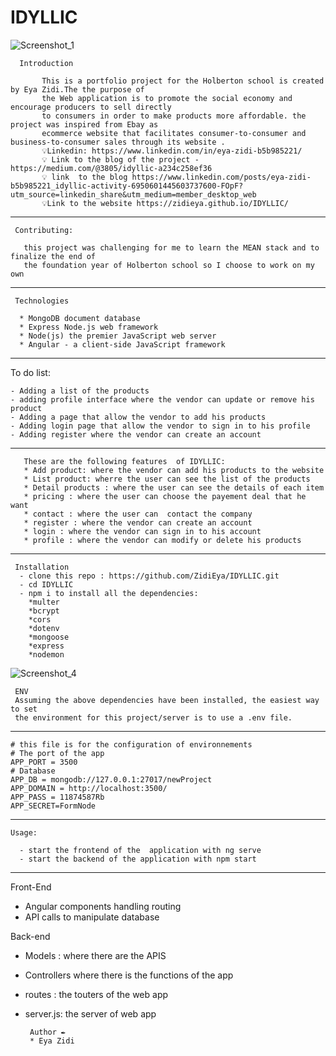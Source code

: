 # IDYLLIC
![Screenshot_1](https://user-images.githubusercontent.com/91125384/177399780-63c14a4d-bf94-45c7-9d07-644bc90e8f90.png)

      Introduction

           This is a portfolio project for the Holberton school is created by Eya Zidi.The the purpose of 
           the Web application is to promote the social economy and encourage producers to sell directly 
           to consumers in order to make products more affordable. the project was inspired from Ebay as 
           ecommerce website that facilitates consumer-to-consumer and business-to-consumer sales through its website .
           💡Linkedin: https://www.linkedin.com/in/eya-zidi-b5b985221/
           💡 Link to the blog of the project - https://medium.com/@3805/idyllic-a234c258ef36
           💡 link  to the blog https://www.linkedin.com/posts/eya-zidi-b5b985221_idyllic-activity-6950601445603737600-FOpF?utm_source=linkedin_share&utm_medium=member_desktop_web
           💡Link to the website https://zidieya.github.io/IDYLLIC/
-----------------------------------------------------------------------------------------------------------------------------------------------------------
     Contributing: 
     
       this project was challenging for me to learn the MEAN stack and to finalize the end of 
       the foundation year of Holberton school so I choose to work on my own

  
--------------------------------------------------------------------------------------------------------------------------------------------------------- 
     Technologies 
     
      * MongoDB document database
      * Express Node.js web framework
      * Node(js) the premier JavaScript web server
      * Angular - a client-side JavaScript framework
      
----------------------------------------------------------------------------------------------------------------------------------------------------------
To do list:
 

    - Adding a list of the products
    - adding profile interface where the vendor can update or remove his product
    - Adding a page that allow the vendor to add his products
    - Adding login page that allow the vendor to sign in to his profile
    - Adding register where the vendor can create an account 
      
      
-------------------------------------------------------------------------------------------------------------------------------------------------------
       These are the following features  of IDYLLIC:
       * Add product: where the vendor can add his products to the website
       * List product: wherre the user can see the list of the products
       * Detail products : where the user can see the details of each item
       * pricing : where the user can choose the payement deal that he want
       * contact : where the user can  contact the company
       * register : where the vendor can create an account 
       * login : where the vendor can sign in to his account
       * profile : where the vendor can modify or delete his products
       
---------------------------------------------------------------------------------------------------------------------------------------------------------------              
       
     Installation
      - clone this repo : https://github.com/ZidiEya/IDYLLIC.git
      - cd IDYLLIC 
      - npm i to install all the dependencies:
        *multer
        *bcrypt
        *cors
        *dotenv
        *mongoose 
        *express
        *nodemon
![Screenshot_4](https://user-images.githubusercontent.com/91125384/177428382-887008db-6674-4a34-abef-2c9dd83760b2.png)
       
     ENV
     Assuming the above dependencies have been installed, the easiest way to set 
     the environment for this project/server is to use a .env file.
 ------------------------------------------------------------------------------ 
    # this file is for the configuration of environnements
    # The port of the app
    APP_PORT = 3500
    # Database
    APP_DB = mongodb://127.0.0.1:27017/newProject
    APP_DOMAIN = http://localhost:3500/
    APP_PASS = 11874587Rb
    APP_SECRET=FormNode
      
      
 ----------------------------------------------------------------------------------------------------------------------------------------------------------
    Usage: 
     
      - start the frontend of the  application with ng serve
      - start the backend of the application with npm start

 -----------------------------------------------------------------------------------------------------------------------------------------------------------

Front-End

* Angular components handling routing
* API calls to manipulate database
  
Back-end 

* Models : where there are the APIS
* Controllers where there is the functions of the app
* routes : the touters of the web app
* server.js: the server of web app



       
       Author ✒️
       * Eya Zidi
